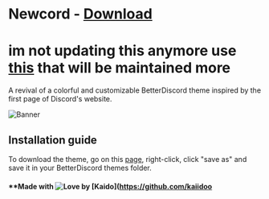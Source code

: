 # Newcord - [Download](https://raw.githubusercontent.com/cr1ptik/Newcord/main/src/newcord.theme.css)

# im not updating this anymore use [this](https://github.com/SquirrelKiev/NewcordRevived) that will be maintained more 

A revival of a colorful and customizable BetterDiscord theme inspired by the first page of Discord's website.

![Banner](https://cdn.upload.systems/uploads/Et3iOIL1.png)

## Installation guide

To download the theme, go on this [page](https://raw.githubusercontent.com/cr1ptik/Newcord/main/src/newcord.theme.css), right-click, click "save as" and save it in your BetterDiscord themes folder.

#### **Made with ![Love](https://raw.githubusercontent.com/cr1ptik/Newcord/main/icons/github/heart.svg) by [Kaido](https://github.com/kaiidoo
